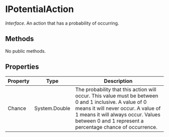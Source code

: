 # IPotentialAction

*Interface*. An action that has a probability of occurring.

## Methods

No public methods.
## Properties

| Property | Type | Description |
|----------|------|-------------|
| Chance | System.Double | The probability that this action will occur. This value must be between 0 and 1 inclusive. A value of 0 means it will never occur. A value of 1 means it will always occur. Values between 0 and 1 represent a percentage chance of occurrence. |
